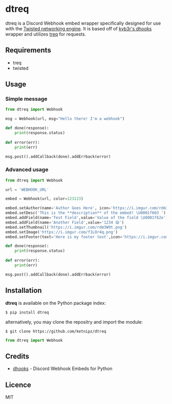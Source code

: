 # dtreq

dtreq is a Discord Webhook embed wrapper specifically designed for use with the [Twisted networking engine](https://twistedmatrix.com/trac/). It is based off of [kyb3r's dhooks](https://github.com/kyb3r/dhooks) wrapper and utilizes [treq](https://github.com/twisted/treq) for requests.

## Requirements

  - treq
  - twisted

## Usage
### Simple message
```py
from dtreq import Webhook

msg = Webhook(url, msg="Hello there! I'm a webhook")

def done(response):
    print(response.status)
    
def error(err):
    print(err)

msg.post().addCallback(done).addErrback(error)
```
### Advanced usage
```py
from dtreq import Webhook

url = 'WEBHOOK_URL'

embed = Webhook(url, color=123123)

embed.setAuthor(name='Author Goes Here', icon='https://i.imgur.com/rdm3W9t.png')
embed.setDesc('This is the **description** of the embed! \U0001f603 ')
embed.addField(name='Test Field',value='Value of the field \U0001f62e')
embed.addField(name='Another Field',value='1234 😄')
embed.setThumbnail('https://i.imgur.com/rdm3W9t.png')
embed.setImage('https://i.imgur.com/f1LOr4q.png')
embed.setFooter(text='Here is my footer text',icon='https://i.imgur.com/rdm3W9t.png',ts=True)

def done(response):
    print(response.status)
    
def error(err):
    print(err)

msg.post().addCallback(done).addErrback(error)
```

## Installation
**dtreq** is available on the Python package index:
```
$ pip install dtreq
```
alternatively, you may clone the repositry and import the module:
```
$ git clone https://github.com/ketnipz/dtreq 
```

```py
from dtreq import Webhook
```

## Credits
- [dhooks](https://github.com/kyb3r/dhooks) - Discord Webhook Embeds for Python

## Licence
MIT